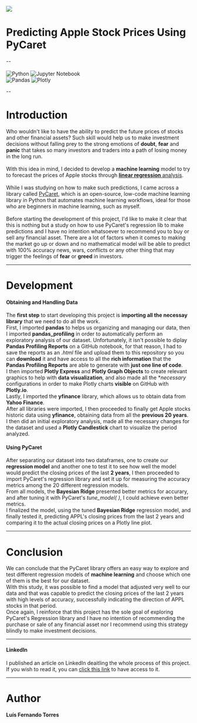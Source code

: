 <img src = 'https://miro.medium.com/max/1024/1*Cku5-rqmqSIuhUyFkIAdIA.png'><br>
# Predicting Apple Stock Prices Using PyCaret
--<br><br>
![Python](https://img.shields.io/badge/python-3670A0?style=for-the-badge&logo=python&logoColor=ffdd54) ![Jupyter Notebook](https://img.shields.io/badge/jupyter-%23FA0F00.svg?style=for-the-badge&logo=jupyter&logoColor=white) <br>
![Pandas](https://img.shields.io/badge/pandas-%23150458.svg?style=for-the-badge&logo=pandas&logoColor=white) ![Plotly](https://img.shields.io/badge/Plotly-%233F4F75.svg?style=for-the-badge&logo=plotly&logoColor=white)<br>

--

# Introduction

Who wouldn't like to have the ability to predict the future prices of stocks and other financial assets? Such skill would help us to make investment decisions without falling prey to the strong emotions of **doubt**, **fear** and **panic** that takes so many investors and traders into a path of losing money in the long run.<br><br>
With this idea in mind, I decided to develop a **machine learning** model to try to forecast the prices of Apple stocks through <a href = "https://www.ibm.com/topics/linear-regression"><b>linear regression</b> analysis</a>.<br><br>
While I was studying on how to make such predictions, I came across a library called <a href = "https://pycaret.org/">PyCaret</a>, which is an open-source, low-code machine learning library in Python that automates machine learning workflows, ideal for those who are beginners in machine learning, such as myself.<br><br>
Before starting the development of this project, I'd like to make it clear that this is nothing but a study on how to use PyCaret's regression lib to make predictions and I have no intention whatsoever to recommend you to buy or sell any financial asset. There are a lot of factors when it comes to making the market go up or down and no mathematical model will be able to predict with 100% accuracy news, wars, conflicts or any other thing that may trigger the feelings of **fear** or **greed** in investors.

---

# Development

#### Obtaining and Handling Data

The **first step** to start developing this project is **importing all the necessay library** that we need to do all the work.<br>
First, I imported **pandas** to helps us organizing and managing our data, then I imported **pandas_profiling** in order to automatically perform an exploratory analysis of our dataset. Unfortunately, it isn't possible to diplay **Pandas Profiling Reports** on a GitHub notebook, for that reason, I had to save the reports as an *.html* file and upload them to this repository so you can **download** it and have access to all the **rich information** that the **Pandas Profiling Reports** are able to generate with **just one line of code**.<br>
I then imported **Plotly Express** and **Plotly Graph Objects** to create relevant graphics to help with **data visualization**, and  also made all the **necessary* configurations in order to make Plotly charts **visible** on GitHub with **Plotly.io**.<br>
Lastly, I imported the **yfinance** library, which allows us to obtain data from **Yahoo Finance**.<br>
After all libraries were imported, I then proceeded to finally get Apple stocks historic data using **yfinance**, obtaining data from all the **previous 20 years**. I then did an initial exploratory analysis, made all the necessary changes for the dataset and used a **Plotly Candlestick** chart to visualize the period analyzed.

#### Using PyCaret

After separating our dataset into two dataframes, one to create our **regression model** and another one to test it to see how well the model would predict the closing prices of the last **2 years**, I then proceeded to import PyCaret's regression library and set it up for measuring the accuracy metrics among the 20 different regression models.<br>
From all models, the **Bayesian Ridge** presented better metrics for accurary, and after tuning it with PyCaret's *tune_model( )*, I could achieve even better metrics.<br>
I finalized the model, using the tuned **Bayesian Ridge** regression model, and finally tested it, predicting APPL's closing prices from the last 2 years and comparing it to the actual closing prices on a Plotly line plot.

---

# Conclusion
We can conclude that the PyCaret library offers an easy way to explore and test different regression models of **machine learning** and choose which one of them is the best for our dataset.<br>
With this study, it was possible to find a model that adjusted very well to our data and that was capable to predict the closing prices of the last 2 years with high levels of accuracy, successfully indicating the direction of APPL stocks in that period.<br>
Once again, I reinforce that this project has the sole goal of exploring PyCaret's Regression library and I have no intention of recommending the purchase or sale of any financial asset nor I recommend using this strategy blindly to make investment decisions.<br>

----

#### LinkedIn

I published an article on LinkedIn deaitling the whole process of this project. If you wish to read it, you can <a href="https://www.linkedin.com/feed/update/urn:li:ugcPost:6942129523920384000?updateEntityUrn=urn%3Ali%3Afs_updateV2%3A%28urn%3Ali%3AugcPost%3A6942129523920384000%2CFEED_DETAIL%2CEMPTY%2CDEFAULT%2Cfalse%29">click this link</a> to have access to it.

----

# Author
**Luís Fernando Torres**
